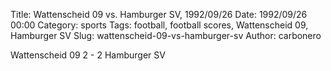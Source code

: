 Title: Wattenscheid 09 vs. Hamburger SV, 1992/09/26
Date: 1992/09/26 00:00
Category: sports
Tags: football, football scores, Wattenscheid 09, Hamburger SV
Slug: wattenscheid-09-vs-hamburger-sv
Author: carbonero


Wattenscheid 09 2 - 2 Hamburger SV
